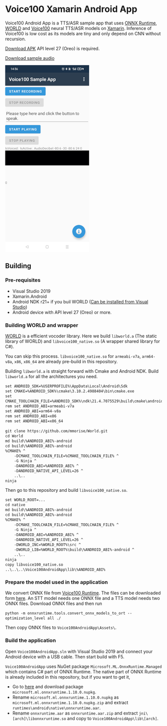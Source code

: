 # Voice100 Xamarin Android App

Voice100 Android App is a TTS/ASR sample app that uses 
[ONNX Runtime](https://github.com/microsoft/onnxruntime/),
[WORLD](https://github.com/mmorise/World)
and [Voice100](https://github.com/kaiidams/voice100) neural TTS/ASR models
on [Xamarin](https://dotnet.microsoft.com/apps/xamarin).
Inference of Voice100 is low cost as its models are tiny and only depend
on CNN without recursion.

[Download APK](https://github.com/kaiidams/Voice100AndroidApp/releases/download/v0.6/voice100androidapp-signed.apk)
API level 27 (Oreo) is required.

[Download sample audio](sample.wav)

![Voice100 Android App](voice100androidapp.png)

## Building

### Pre-requisites

- Visual Studio 2019
- Xamarin.Android
- Android NDK r21+ if you buil WORLD 
([Can be installed from Visual Studio](https://docs.microsoft.com/en-us/xamarin/android/get-started/installation/android-sdk))
- Android device with API level 27 (Oreo) or more.

### Building WORLD and wrapper

[WORLD](https://github.com/mmorise/World.git) is a efficient vocoder library. Here
we build `libworld.a` (The static library of WORLD) and `libvoice100_native.so`
(A wrapper shared library for C#).

You can skip this process. `libvoice100_native.so` for `armeabi-v7a`, `arm64-v8a`, `x86`, `x86_64`
are already pre-build in this repository.

Building `libworld.a` is straight forward with
Cmake and Android NDK. Build `libworld.a` for all the architectures you need.

```
set ANDROID_SDK=%USERPROFILE%\AppData\Local\Android\Sdk
set CMAKE=%ANDROID_SDK%\cmake\3.10.2.4988404\bin\cmake.exe
set CMAKE_TOOLCHAIN_FILE=%ANDROID_SDK%\ndk\21.4.7075529\build\cmake\android.toolchain.cmake
rem set ANDROID_ABI=armeabi-v7a
set ANDROID_ABI=arm64-v8a
rem set ANDROID_ABI=x86
rem set ANDROID_ABI=x86_64

git clone https://github.com/mmorise/World.git
cd World
md build\%ANDROID_ABI%-android
cd build\%ANDROID_ABI%-android
%CMAKE% ^
    -DCMAKE_TOOLCHAIN_FILE=%CMAKE_TOOLCHAIN_FILE% ^
    -G Ninja ^
    -DANDROID_ABI=%ANDROID_ABI% ^
    -DANDROID_NATIVE_API_LEVEL=26 ^
    ..\..
ninja
```

Then go to this repository and build `libvoice100_native.so`.

```
set WORLD_ROOT=...
cd native
md build\%ANDROID_ABI%-android
cd build\%ANDROID_ABI%-android
%CMAKE% ^
    -DCMAKE_TOOLCHAIN_FILE=%CMAKE_TOOLCHAIN_FILE% ^
    -G Ninja ^
    -DANDROID_ABI=%ANDROID_ABI% ^
    -DANDROID_NATIVE_API_LEVEL=26 ^
    -DWORLD_INC=%WORLD_ROOT%\src ^
    -DWORLD_LIB=%WORLD_ROOT%\build\%ANDROID_ABI%-android ^
    ..\..
ninja
copy libvoice100_native.so ..\..\..\Voice100AndroidApp\lib\%ANDROID_ABI%
```

### Prepare the model used in the application

We convert ONNX file from
[Voice100 Runtime](https://github.com/kaiidams/voice100-runtime).
The files can be downloaded form
[here](https://github.com/kaiidams/voice100-runtime/blob/main/voice100_runtime/__init__.py).
An STT model needs one ONNX file and a TTS model needs two ONNX files. Download ONNX files
and then run

```
python -m onnxruntime.tools.convert_onnx_models_to_ort --optimization_level all ./
```

Then copy ONNX files to `Voice100AndroidApp\Assets\`.

### Build the application

Open `Voice100AndroidApp.sln` with Visual Studio 2019 and connect your Android device
with a USB cable. Then start build with F5.

`Voice100AndroidApp` uses NuGet package `Microsoft.ML.OnnxRuntime.Managed` which contains
C# part of ONNX Runtime. The native part of ONNX Runtime is already included in this repository,
but if you want to get it,

- Go to [here](https://www.nuget.org/packages/Microsoft.ML.OnnxRuntime/) and download
package `microsoft.ml.onnxruntime.1.10.0.nupkg`.
- Rename `microsoft.ml.onnxruntime.1.10.0.nupkg` as `microsoft.ml.onnxruntime.1.10.0.nupkg.zip`
and extract `runtimes\android\native\onnxruntime.aar`.
- Rename `onnxruntime.aar` as `onnxruntime.aar.zip` and extract
`jni\[arch]\libonnxruntime.so` and copy to `Voice100AndroidApp\lib\[arch]`.
